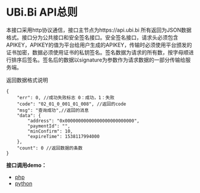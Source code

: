 UBi.Bi API总则
====

本接口采用http协议通信，接口主节点为https://api.ubi.bi 所有返回为JSON数据格式。接口分为公共接口和安全签名接口。安全签名接口，请求头必须包含APIKEY，APIKEY的值为平台给用户生成的APIKEY，传输时必须使用平台颁发的证书加密，数据必须使用证书的私钥签名。签名数据为请求的所有数，按字母顺进行排序后签名。签名后的数据以signature为参数作为请求数据的一部分传输给服务端。

返回数据格式说明
```
{
	"err": 0, //成功失败标志 0：成功，1：失败
	"code": "02_01_0_001_01_008", //返回的code
	"msg": "查询成功",//返回的消息
	"data": {
		"address": "0x00000000000000000000000000",
		"paymentId": "",
		"minConfirm": 10,
		"expireTime": 1538117994000
	},
	"count": 0 //返回数据的条数
}
```

**接口调用demo：**
- [php](./demo.php)
- [python](./demo.py)
